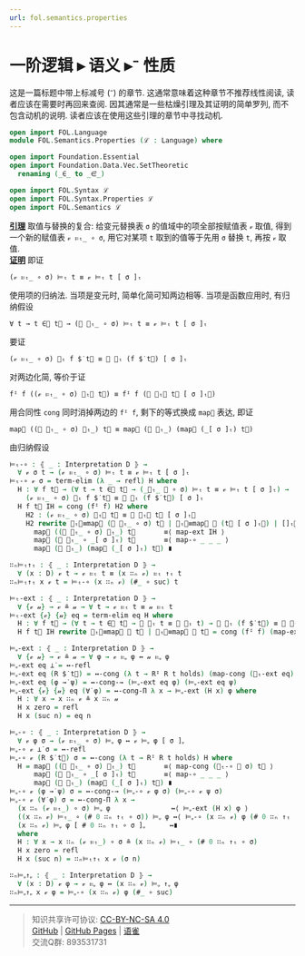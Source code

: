 ```yaml
---
url: fol.semantics.properties
---
```


# 一阶逻辑 ▸ 语义 ▸⁻ 性质

这是一篇标题中带上标减号 (⁻) 的章节. 这通常意味着这种章节不推荐线性阅读, 读者应该在需要时再回来查阅. 因其通常是一些枯燥引理及其证明的简单罗列, 而不包含动机的说明. 读者应该在使用这些引理的章节中寻找动机.

```agda
open import FOL.Language
module FOL.Semantics.Properties (ℒ : Language) where

open import Foundation.Essential
open import Foundation.Data.Vec.SetTheoretic
  renaming (_∈_ to _∈⃗_)

open import FOL.Syntax ℒ
open import FOL.Syntax.Properties ℒ
open import FOL.Semantics ℒ
```

**<u>引理</u>** 取值与替换的复合: 给变元替换表 `σ` 的值域中的项全部按赋值表 `𝓋` 取值, 得到一个新的赋值表 `𝓋 ⊨ₜ_ ∘ σ`, 用它对某项 `t` 取到的值等于先用 `σ` 替换 `t`, 再按 `𝓋` 取值.  
**<u>证明</u>** 即证

`(𝓋 ⊨ₜ_ ∘ σ) ⊨ₜ t ≡ 𝓋 ⊨ₜ t [ σ ]ₜ`

使用项的归纳法. 当项是变元时, 简单化简可知两边相等. 当项是函数应用时, 有归纳假设

`∀ t → t ∈⃗ t⃗ → (𝓋 ⊨ₜ_ ∘ σ) ⊨ₜ t ≡ 𝓋 ⊨ₜ t [ σ ]ₜ`

要证

`(𝓋 ⊨ₜ_ ∘ σ) ⊨ₜ f $̇ t⃗ ≡ 𝓋 ⊨ₜ (f $̇ t⃗) [ σ ]ₜ`

对两边化简, 等价于证

`fᴵ f ((𝓋 ⊨ₜ_ ∘ σ) ⊨ₜ⃗ t⃗) ≡ fᴵ f (𝓋 ⊨ₜ⃗ t⃗ [ σ ]ₜ⃗)`

用合同性 `cong` 同时消掉两边的 `fᴵ f`, 剩下的等式换成 `map⃗` 表达, 即证

`map⃗ ((𝓋 ⊨ₜ_ ∘ σ) ⊨ₜ_) t⃗ ≡ map⃗ (𝓋 ⊨ₜ_) (map⃗ (_[ σ ]ₜ) t⃗)`

由归纳假设

```agda
⊨ₜ-∘ : ⦃ _ : Interpretation D ⦄ →
  ∀ 𝓋 σ t → (𝓋 ⊨ₜ_ ∘ σ) ⊨ₜ t ≡ 𝓋 ⊨ₜ t [ σ ]ₜ
⊨ₜ-∘ 𝓋 σ = term-elim (λ _ → refl) H where
  H : ∀ f t⃗ → (∀ t → t ∈⃗ t⃗ → (_⊨ₜ_ 𝓋 ∘ σ) ⊨ₜ t ≡ 𝓋 ⊨ₜ t [ σ ]ₜ) →
    (𝓋 ⊨ₜ_ ∘ σ) ⊨ₜ f $̇ t⃗ ≡ 𝓋 ⊨ₜ (f $̇ t⃗) [ σ ]ₜ
  H f t⃗ IH = cong (fᴵ f) H2 where
    H2 : (𝓋 ⊨ₜ_ ∘ σ) ⊨ₜ⃗ t⃗ ≡ 𝓋 ⊨ₜ⃗ t⃗ [ σ ]ₜ⃗
    H2 rewrite ⊨ₜ⃗≡map⃗ (𝓋 ⊨ₜ_ ∘ σ) t⃗ | ⊨ₜ⃗≡map⃗ 𝓋 (t⃗ [ σ ]ₜ⃗) | []ₜ⃗≡map⃗ t⃗ σ =
      map⃗ ((𝓋 ⊨ₜ_ ∘ σ) ⊨ₜ_) t⃗       ≡⟨ map-ext IH ⟩
      map⃗ (𝓋 ⊨ₜ_ ∘ _[ σ ]ₜ) t⃗       ≡⟨ map-∘ _ _ _ ⟩
      map⃗ (𝓋 ⊨ₜ_) (map⃗ (_[ σ ]ₜ) t⃗) ∎

∷ₙ⊨ₜ↑ₜ : ⦃ _ : Interpretation D ⦄ →
  ∀ (x : D) 𝓋 t → 𝓋 ⊨ₜ t ≡ (x ∷ₙ 𝓋) ⊨ₜ ↑ₜ t
∷ₙ⊨ₜ↑ₜ x 𝓋 t = ⊨ₜ-∘ (x ∷ₙ 𝓋) (#_ ∘ suc) t

⊨ₜ-ext : ⦃ _ : Interpretation D ⦄ →
  ∀ {𝓋 𝓊} → 𝓋 ≗ 𝓊 → ∀ t → 𝓋 ⊨ₜ t ≡ 𝓊 ⊨ₜ t
⊨ₜ-ext {𝓋} {𝓊} eq = term-elim eq H where
  H : ∀ f t⃗ → (∀ t → t ∈⃗ t⃗ → 𝓋 ⊨ₜ t ≡ 𝓊 ⊨ₜ t) → 𝓋 ⊨ₜ (f $̇ t⃗) ≡ 𝓊 ⊨ₜ (f $̇ t⃗)
  H f t⃗ IH rewrite ⊨ₜ⃗≡map⃗ 𝓋 t⃗ | ⊨ₜ⃗≡map⃗ 𝓊 t⃗ = cong (fᴵ f) (map-ext IH)

⊨ᵩ-ext : ⦃ _ : Interpretation D ⦄ →
  ∀ {𝓋 𝓊} → 𝓋 ≗ 𝓊 → ∀ φ → 𝓋 ⊨ᵩ φ ↔ 𝓊 ⊨ᵩ φ
⊨ᵩ-ext eq ⊥̇ = ↔-refl
⊨ᵩ-ext eq (R $̇ t⃗) = ↔-cong (λ t → Rᴵ R t holds) (map-cong (⊨ₜ-ext eq) t⃗)
⊨ᵩ-ext eq (φ →̇ ψ) = ↔-cong-→ (⊨ᵩ-ext eq φ) (⊨ᵩ-ext eq ψ)
⊨ᵩ-ext {𝓋} {𝓊} eq (∀̇ φ) = ↔-cong-Π λ x → ⊨ᵩ-ext (H x) φ where
  H : ∀ x → x ∷ₙ 𝓋 ≗ x ∷ₙ 𝓊
  H x zero = refl
  H x (suc n) = eq n

⊨ᵩ-∘ : ⦃ _ : Interpretation D ⦄ →
  ∀ 𝓋 φ σ → (𝓋 ⊨ₜ_ ∘ σ) ⊨ᵩ φ ↔ 𝓋 ⊨ᵩ φ [ σ ]ᵩ
⊨ᵩ-∘ 𝓋 ⊥̇ σ = ↔-refl
⊨ᵩ-∘ 𝓋 (R $̇ t⃗) σ = ↔-cong (λ t → Rᴵ R t holds) H where
  H = map⃗ ((𝓋 ⊨ₜ_ ∘ σ) ⊨ₜ_) t⃗       ≡⟨ map-cong (⊨ₜ-∘ 𝓋 σ) t⃗ ⟩
      map⃗ (𝓋 ⊨ₜ_ ∘ _[ σ ]ₜ) t⃗       ≡⟨ map-∘ _ _ _ ⟩
      map⃗ (𝓋 ⊨ₜ_) (map⃗ (_[ σ ]ₜ) t⃗) ∎
⊨ᵩ-∘ 𝓋 (φ →̇ ψ) σ = ↔-cong-→ (⊨ᵩ-∘ 𝓋 φ σ) (⊨ᵩ-∘ 𝓋 ψ σ)
⊨ᵩ-∘ 𝓋 (∀̇ φ) σ = ↔-cong-Π λ x →
  (x ∷ₙ (𝓋 ⊨ₜ_) ∘ σ) ⊨ᵩ φ               ↔⟨ ⊨ᵩ-ext (H x) φ ⟩
  ((x ∷ₙ 𝓋) ⊨ₜ_ ∘ (# 0 ∷ₙ ↑ₜ ∘ σ)) ⊨ᵩ φ ↔⟨ ⊨ᵩ-∘ (x ∷ₙ 𝓋) φ (# 0 ∷ₙ ↑ₜ ∘ σ) ⟩
  (x ∷ₙ 𝓋) ⊨ᵩ φ [ # 0 ∷ₙ ↑ₜ ∘ σ ]ᵩ      ↔∎
  where
  H : ∀ x → x ∷ₙ (𝓋 ⊨ₜ_) ∘ σ ≗ (x ∷ₙ 𝓋) ⊨ₜ_ ∘ (# 0 ∷ₙ ↑ₜ ∘ σ)
  H x zero = refl
  H x (suc n) = ∷ₙ⊨ₜ↑ₜ x 𝓋 (σ n)

∷ₙ⊨ᵩ↑ᵩ : ⦃ _ : Interpretation D ⦄ →
  ∀ (x : D) 𝓋 φ → 𝓋 ⊨ᵩ φ ↔ (x ∷ₙ 𝓋) ⊨ᵩ ↑ᵩ φ
∷ₙ⊨ᵩ↑ᵩ x 𝓋 φ = ⊨ᵩ-∘ (x ∷ₙ 𝓋) φ (#_ ∘ suc)
```

---
> 知识共享许可协议: [CC-BY-NC-SA 4.0](https://creativecommons.org/licenses/by-nc-sa/4.0/deed.zh)  
> [GitHub](https://github.com/choukh/MetaLogic/blob/main/src/FOL/Semantics/Properties.lagda.md) | [GitHub Pages](https://choukh.github.io/MetaLogic/FOL.Semantics.Properties.html) | [语雀](https://www.yuque.com/ocau/metalogic/fol.semantics.properties)  
> 交流Q群: 893531731
